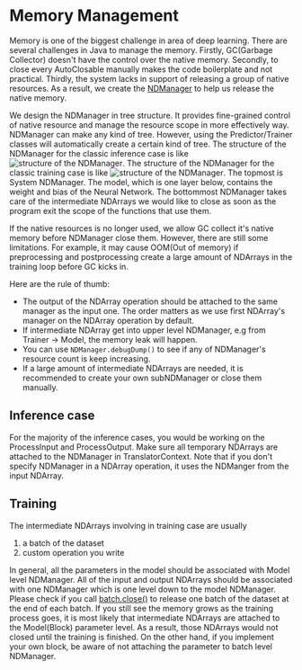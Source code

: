 # Memory Management

Memory is one of the biggest challenge in area of deep learning. There are several challenges in Java to manage the memory.
Firstly, GC(Garbage Collector) doesn't have the control over the native memory.
Secondly, to close every AutoClosable manually makes the code boilerplate and not practical.
Thirdly, the system lacks in support of releasing a group of native resources.
As a result, we create the [NDManager](https://javadoc.io/doc/ai.djl/api/latest/ai/djl/ndarray/NDManager.html)
to help us release the native memory.

We design the NDManager in tree structure. It provides fine-grained control of native resource and manage the resource scope in more effectively way.
NDManager can make any kind of tree. However, using the Predictor/Trainer classes will automatically create a certain kind of tree.
The structure of the NDManager for the classic inference case is like ![structure of the NDManager](https://raw.githubusercontent.com/deepjavalibrary/djl/master/docs/development/img/ndmanager_structure_for_inference.png).
The structure of the NDManager for the classic training case is like ![structure of the NDManager](https://github.com/deepjavalibrary/djl/blob/master/docs/development/img/ndmanager_structure_for_training.png?raw=true).
The topmost is System NDManager. The model, which is one layer below, contains the weight and bias of the Neural Network.
The bottommost NDManager takes care of the intermediate NDArrays we would like to close as soon as the program exit the scope of the functions that use them.

If the native resources is no longer used, we allow GC collect it's native memory before NDManager close them.
However, there are still some limitations. For example, it may cause OOM(Out of memory) if preprocessing and postprocessing create a large amount of NDArrays in the training loop before GC kicks in.
 
Here are the rule of thumb:

* The output of the NDArray operation should be attached to the same manager as the input one. The order matters as we use first NDArray's manager on the NDArray operation by default.
* If intermediate NDArray get into upper level NDManager, e.g from Trainer -> Model, the memory leak will happen.
* You can use `NDManager.debugDump()` to see if any of NDManager's resource count is keep increasing.
* If a large amount of intermediate NDArrays are needed, it is recommended to create your own subNDManager or close them manually.

## Inference case
For the majority of the inference cases, you would be working on the ProcessInput and ProcessOutput.
Make sure all temporary NDArrays are attached to the NDManager in TranslatorContext.
Note that if you don't specify NDManager in a NDArray operation, it uses the NDManger from the input NDArray.

## Training
The intermediate NDArrays involving in training case are usually
 
1. a batch of the dataset
2. custom operation you write

In general, all the parameters in the model should be associated with Model level NDManager.
All of the input and output NDArrays should be associated with one NDManager which is one level down to the model NDManager.
Please check if you call [batch.close()](https://javadoc.io/static/ai.djl/api/0.15.0/ai/djl/training/dataset/Batch.html#close--)
to release one batch of the dataset at the end of each batch.
If you still see the memory grows as the training process goes, it is most likely that intermediate NDArrays are attached to the Model(Block) parameter level.
As a result, those NDArrays would not closed until the training is finished.
On the other hand, if you implement your own block, be aware of not attaching the parameter to batch level NDManager.
